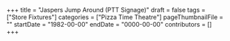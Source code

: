 +++
title = "Jaspers Jump Around (PTT Signage)"
draft = false
tags = ["Store Fixtures"]
categories = ["Pizza Time Theatre"]
pageThumbnailFile = ""
startDate = "1982-00-00"
endDate = "0000-00-00"
contributors = []
+++
